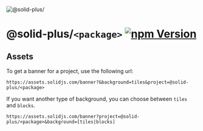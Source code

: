 ![@solid-plus/<package>](https://assets.solidjs.com/banner?&background=tiles&project=@solid-plus/<package>)

# @solid-plus/`<package>` [![npm Version](https://img.shields.io/npm/v/@solid-plus/<package>.svg?style=flat-square)](https://www.npmjs.org/package/@solid-plus/<package>)

## Assets

To get a banner for a project, use the following url:

`https://assets.solidjs.com/banner?&background=tiles&project=@solid-plus/<package>`

If you want another type of background, you can choose between `tiles` and `blocks`.

`https://assets.solidjs.com/banner?project=@solid-plus/<package>&background=[tiles|blocks]`
